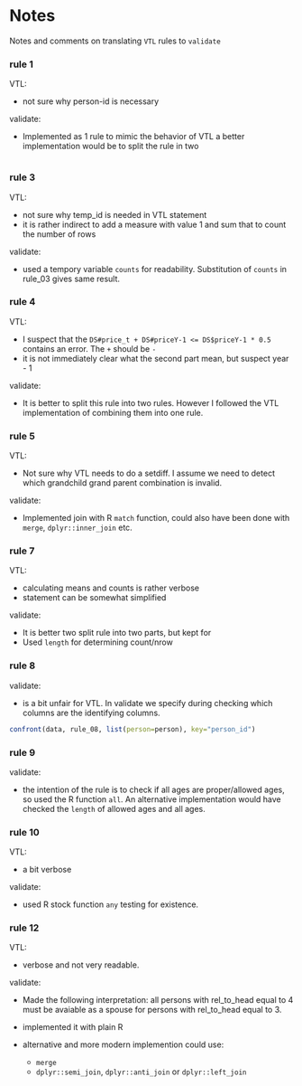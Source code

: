 # Notes

Notes and comments on translating `VTL` rules to `validate`

### rule 1

VTL:

- not sure why person-id is necessary

validate:

- Implemented as 1 rule to mimic the behavior of VTL a better implementation would
be to split the rule in two

```

```

### rule 3

VTL:

- not sure why temp_id is needed in VTL statement
- it is rather indirect to add a measure with value 1 and sum that to count the number of rows

validate:

- used a tempory variable `counts` for readability. Substitution of `counts` in rule_03 gives same result.

### rule 4

VTL: 

- I suspect that the `DS#price_t + DS#priceY-1 <= DS$priceY-1 * 0.5` contains an error. The `+` should be `-`
- it is not immediately clear what the second part mean, but suspect year - 1

validate: 

- It is better to split this rule into two rules. However I followed the VTL implementation of combining them into one rule.


### rule 5

VTL:

- Not sure why VTL needs to do a setdiff. I assume we need to detect which grandchild grand parent combination is invalid.

validate:

- Implemented join with R `match` function, could also have been done with `merge`, `dplyr::inner_join` etc.

### rule 7

VTL: 

- calculating means and counts is rather verbose
- statement can be somewhat simplified

validate:

- It is better two split rule into two parts, but kept for
- Used `length` for determining count/nrow

### rule 8

validate:

- is a bit unfair for VTL. In validate we specify during checking which columns 
are the identifying columns.

```R
confront(data, rule_08, list(person=person), key="person_id")
```

### rule 9

validate:

- the intention of the rule is to check if all ages are proper/allowed ages, so
used the R function `all`. An alternative implementation would have checked the `length` of allowed ages and all ages.

### rule 10

VTL: 

- a bit verbose

validate:

- used R stock function `any` testing for existence.


### rule 12

VTL:

- verbose and not very readable.

validate:

- Made the following interpretation: all persons with rel_to_head equal to 4
must be avaiable as a spouse for persons with rel_to_head equal to 3.
- implemented it with plain R
- alternative and more modern implemention could use:

     * `merge`
     * `dplyr::semi_join`, `dplyr::anti_join` or `dplyr::left_join`